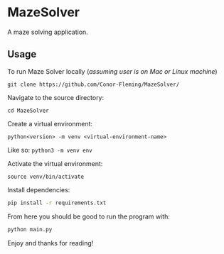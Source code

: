 # MazeSolver

A maze solving application.

## Usage
To run Maze Solver locally (_assuming user is on Mac or Linux machine_)
```
git clone https://github.com/Conor-Fleming/MazeSolver/
```

Navigate to the source directory:
```
cd MazeSolver
```

Create a virtual environment:
```
python<version> -m venv <virtual-environment-name>
```
Like so:
```python3 -m venv env```

Activate the virtual environment:
```
source venv/bin/activate
```

Install dependencies:

```sh
pip install -r requirements.txt
```

From here you should be good to run the program with:

```sh
python main.py
```
Enjoy and thanks for reading!